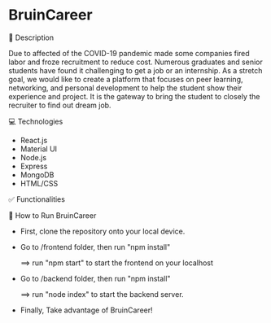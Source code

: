 # BruinCareer
📌 Description

Due to affected of the COVID-19 pandemic made some companies fired labor and froze recruitment to reduce cost. 
Numerous graduates and senior students have found it challenging to get a job or an internship. As a stretch goal, 
we would like to create a platform that focuses on peer learning, networking, and personal development to help the
student show their experience and project. It is the gateway to bring the student to closely the recruiter to find out
dream job.

💻 Technologies

+ React.js
+ Material UI
+ Node.js
+ Express
+ MongoDB
+ HTML/CSS

✅ Functionalities



🏃 How to Run BruinCareer

+ First, clone the repository onto your local device.

+ Go to /frontend folder, then run "npm install" 

  ==> run "npm start" to start the frontend on your localhost

+ Go to /backend folder, then run "npm install"

  ==> run "node index" to start the backend server.


+ Finally, Take advantage of BruinCareer!
